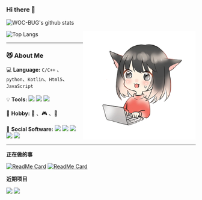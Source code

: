 ### Hi there 👋

![WOC-BUG's github stats](https://github-readme-stats.vercel.app/api?username=WOC-BUG&show_icons=true&theme=tokyonight)



<img align="right" alt="GIF" src="./img/1.gif" width = "300"/>

![Top Langs](https://github-readme-stats.vercel.app/api/top-langs/?username=WOC-BUG&layout=compact)

---

### :smirk_cat: About  Me

:computer: **Language:** ``C/C++`` 、``python``、``Kotlin``、``Html5``、``JavaScript``
<br><br>
:bulb:  **Tools:** ![](https://img.shields.io/badge/Visual%20Studio-2019-purple) ![](https://img.shields.io/badge/Visual%20Studio-Code-007acc) ![](https://img.shields.io/badge/Android%20Studio-4.0.1-brightgren)
<br><br>
:ghost: **Hobby:** :art: 、:video_game: 、:book:
<br><br>
:balloon: **Social Software:** [![](https://img.shields.io/badge/dynamic/json?color=000000&logo=github&label=GitHub&query=%24.data.totalSubs&suffix=Followers&url=https%3A%2F%2Fapi.spencerwoo.com%2Fsubstats%2F%3Fsource%3Dgithub%26queryKey%3DWOC-BUG)](https://github.com/WOC-BUG) [![](https://img.shields.io/badge/dynamic/json?logo=bilibili&color=ff69b4&label=bilibili&query=%24.data.totalSubs&suffix=Followers&url=https%3A%2F%2Fapi.spencerwoo.com%2Fsubstats%2F%3Fsource%3Dbilibili%26queryKey%3D23005221)](https://space.bilibili.com/23005221)  [![](https://img.shields.io/badge/dynamic/json?logo=sina-weibo&color=E6162D&label=微博&query=%24.data.totalSubs&suffix=Followers&url=https%3A%2F%2Fapi.spencerwoo.com%2Fsubstats%2F%3Fsource%3Dweibo%26queryKey%3D7075760489)](https://weibo.com/u/7075760489) ![](https://img.shields.io/badge/QQ-1539777243-9cf) ![](https://img.shields.io/badge/LOFTER-WOC__BUG-green)
<br>

---

**正在做的事**

[![ReadMe Card](https://github-readme-stats.vercel.app/api/pin/?username=WOC-BUG&repo=5G-Knowledge-Graph-and-Fusion-Media-Visualization)](https://github.com/WOC-BUG/5G-Knowledge-Graph-and-Fusion-Media-Visualization)   [![ReadMe Card](https://github-readme-stats.vercel.app/api/pin/?username=WOC-BUG&repo=Cocos2dx-Games)](https://github.com/WOC-BUG/Cocos2dx-Games)

**近期项目**

[<img class="col-lg-6" src="https://github-readme-stats.vercel.app/api/pin/?username=WOC-BUG&repo=AndroidApp">](https://github.com/WOC-BUG/AndroidApp)   [<img class="col-lg-6" src="https://github-readme-stats.vercel.app/api/pin/?username=WOC-BUG&repo=Escape-From-The-Maze">](https://github.com/WOC-BUG/Escape-From-The-Maze)